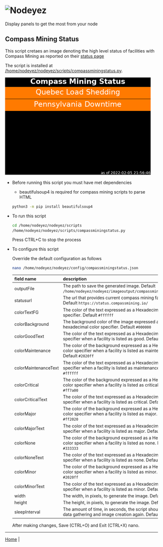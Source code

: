 # ![Nodeyez](../../../raw/branch/main/images/nodeyez.svg)
Display panels to get the most from your node

## Compass Mining Status

This script cretaes an image denoting the high level status of facilities with
Compass Mining as reported on their [status page](https://status.compassmining.io)

The script is installed at [/home/nodeyez/nodeyez/scripts/compassminingstatus.py](../scripts/compassminingstatus.py).

![sample image of compass mining status](../images/compassminingstatus.png)

* Before running this script you must have met dependencies

   - beautifulsoup4 is required for compass mining scripts to parse HTML

   ```sh
   python3 -m pip install beautifulsoup4
   ```

* To run this script

   ```sh
   cd /home/nodeyez/nodeyez/scripts
   /home/nodeyez/nodeyez/scripts/compassminingstatus.py
   ```

   Press CTRL+C to stop the process

* To configure this script

   Override the default configuration as follows

   ```sh
   nano /home/nodeyez/nodeyez/config/compassminingstatus.json
   ```

   | field name | description |
   | --- | --- |
   | outputFile | The path to save the generated image. Default `/home/nodeyez/nodeyez/imageoutput/compassminingstatus.png` |
   | statusurl | The url that provides current compass mining facility status. Default `https://status.compassmining.io/` |
   | colorTextFG | The color of the text expressed as a Hexadecimal color specifier. Default `#ffffff` |
   | colorBackground | The background color of the image expressed as a hexadecimal color specifier. Default `#000000` |
   | colorGoodText | The color of the text expressed as a Hexadecimal color specifier when a facility is listed as good. Default `#40ff40` |
   | colorMaintenance | The color of the background expressed as a Hexadecimal color specifier when a facility is listed as maintenance. Default `#2020ff` |
   | colorMaintenanceText | The color of the text expressed as a Hexadecimal color specifier when a facility is listed as maintenance. Default `#ffffff` | 
   | colorCritical | The color of the background expressed as a Hexadecimal color specifier when a facility is listed as critical. Default `#ff7a00` | 
   | colorCriticalText | The color of the text expressed as a Hexadecimal color specifier when a facility is listed as critical. Default `#ffffff` | 
   | colorMajor | The color of the background expressed as a Hexadecimal color specifier when a facility is listed as major. Default `#ff2020` |
   | colorMajorText | The color of the text expressed as a Hexadecimal color specifier when a facility is listed as major. Default `#ffffff` |  
   | colorNone | The color of the background expressed as a Hexadecimal color specifier when a facility is listed as none. Default `#333333` | 
   | colorNoneText | The color of the text expressed as a Hexadecimal color specifier when a facility is listed as none. Default `#ffffff` |
   | colorMinor | The color of the background expressed as a Hexadecimal color specifier when a facility is listed as minor. Default `#2020ff` |
   | colorMinorText | The color of the text expressed as a Hexadecimal color specifier when a facility is listed as minor. Default `#ffffff` |
   | width | The width, in pixels, to generate the image. Default `480` |
   | height | The height, in pixels, to generate the image. Default `320` |
   | sleepInterval | The amount of time, in seconds, the script should wait before data gathering and image creation again. Default `3600` |

   After making changes, Save (CTRL+O) and Exit (CTRL+X) nano.

---

[Home](../README.md) | 

